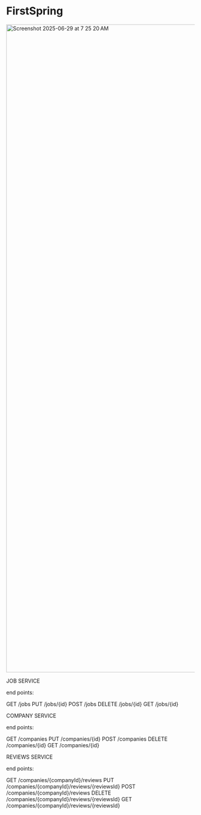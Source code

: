 # FirstSpring

<img width="1730" alt="Screenshot 2025-06-29 at 7 25 20 AM" src="https://github.com/user-attachments/assets/14e317a2-6e19-4817-a061-22253c6f1a86" />

JOB SERVICE

end points:

GET /jobs
PUT /jobs/{id}
POST /jobs
DELETE /jobs/{id}
GET /jobs/{id}

COMPANY SERVICE

end points:

GET /companies
PUT /companies/{id}
POST /companies
DELETE /companies/{id}
GET /companies/{id}



REVIEWS SERVICE

end points:

GET /companies/{companyId}/reviews
PUT /companies/{companyId}/reviews/{reviewsId}
POST /companies/{companyId}/reviews
DELETE /companies/{companyId}/reviews/{reviewsId}
GET /companies/{companyId}/reviews/{reviewsId}
